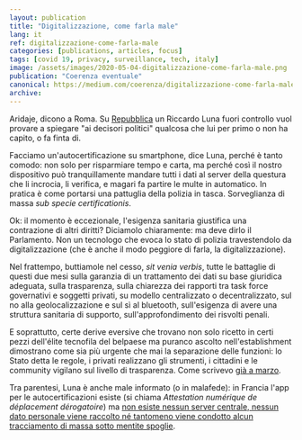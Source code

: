 ```yaml
---
layout: publication
title: "Digitalizzazione, come farla male"
lang: it
ref: digitalizzazione-come-farla-male
categories: [publications, articles, focus]
tags: [covid 19, privacy, surveillance, tech, italy]
image: /assets/images/2020-05-04-digitalizzazione-come-farla-male.png
publication: "Coerenza eventuale"
canonical: https://medium.com/coerenza/digitalizzazione-come-farla-male-8ca2e9b0cb4c
archive:
---
```


Aridaje, dicono a Roma. Su [Repubblica](https://www.repubblica.it/dossier/stazione-futuro-riccardo-luna/2020/05/04/news/ultimo_appello_per_una_autodichiarazione_digitale_e_smart_-255586948/) un Riccardo Luna fuori controllo vuol provare a spiegare "ai decisori politici" qualcosa che lui per primo o non ha capito, o fa finta di.

Facciamo un'autocertificazione su smartphone, dice Luna, perché è tanto comodo: non solo per risparmiare tempo e carta, ma perché così il nostro dispositivo può tranquillamente mandare tutti i dati al server della questura che li incrocia, li verifica, e magari fa partire le multe in automatico. In pratica è come portarsi una pattuglia della polizia in tasca. Sorveglianza di massa *sub specie certificationis*.

Ok: il momento è eccezionale, l'esigenza sanitaria giustifica una contrazione di altri diritti? Diciamolo chiaramente: ma deve dirlo il Parlamento. Non un tecnologo che evoca lo stato di polizia travestendolo da digitalizzazione (che è anche il modo peggiore di farla, la digitalizzazione).

Nel frattempo, buttiamole nel cesso, *sit venia verbis*, tutte le battaglie di questi due mesi sulla garanzia di un trattamento dei dati su base giuridica adeguata, sulla trasparenza, sulla chiarezza dei rapporti tra task force governativi e soggetti privati, su modello centralizzato o decentralizzato, sul no alla geolocalizzazione e sul sì al bluetooth, sull'esigenza di avere una struttura sanitaria di supporto, sull'approfondimento dei risvolti penali.

E soprattutto, certe derive eversive che trovano non solo ricetto in certi pezzi dell'élite tecnofila del belpaese ma puranco ascolto nell'establishment dimostrano come sia più urgente che mai la separazione delle funzioni: lo Stato detta le regole, i privati realizzano gli strumenti, i cittadini e le community vigilano sul livello di trasparenza. Come scrivevo [già a marzo](https://reale.me/it/publications/articles/focus/2020/03/20/covid-19-tra-pandemia-e-stato-di-diritto.html).

Tra parentesi, Luna è anche male informato (o in malafede): in Francia l'app per le autocertificazioni esiste (si chiama *Attestation numérique de déplacement dérogatoire*) ma [non esiste nessun server centrale, nessun dato personale viene raccolto né tantomeno viene condotto alcun tracciamento di massa sotto mentite spoglie](https://www.interieur.gouv.fr/Actualites/L-actu-du-Ministere/Attestation-de-deplacement-et-de-voyage).
